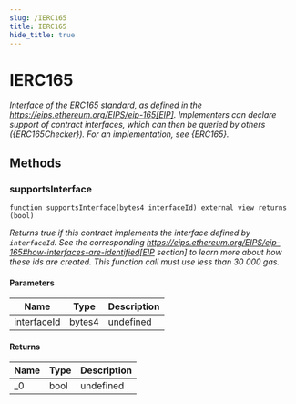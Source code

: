 ```yaml
---
slug: /IERC165
title: IERC165
hide_title: true
---
```

# IERC165







*Interface of the ERC165 standard, as defined in the https://eips.ethereum.org/EIPS/eip-165[EIP]. Implementers can declare support of contract interfaces, which can then be queried by others ({ERC165Checker}). For an implementation, see {ERC165}.*

## Methods

### supportsInterface

```solidity
function supportsInterface(bytes4 interfaceId) external view returns (bool)
```



*Returns true if this contract implements the interface defined by `interfaceId`. See the corresponding https://eips.ethereum.org/EIPS/eip-165#how-interfaces-are-identified[EIP section] to learn more about how these ids are created. This function call must use less than 30 000 gas.*

#### Parameters

| Name | Type | Description |
|---|---|---|
| interfaceId | bytes4 | undefined

#### Returns

| Name | Type | Description |
|---|---|---|
| _0 | bool | undefined



